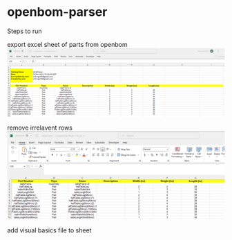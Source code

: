 # openbom-parser

Steps to run

export excel sheet of parts from openbom
![alt text](./images/openbom-excel-file-example.png)


remove irrelavent rows
![alt text](./images/cleaned-up-openbom-excel.png)

add visual basics file to sheet